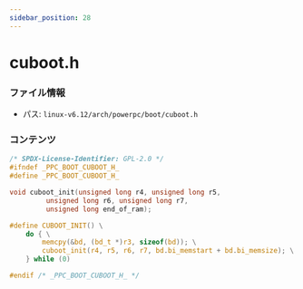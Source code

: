 ```yaml
---
sidebar_position: 28
---
```

# cuboot.h

### ファイル情報

- パス: `linux-v6.12/arch/powerpc/boot/cuboot.h`

### コンテンツ

```h
/* SPDX-License-Identifier: GPL-2.0 */
#ifndef _PPC_BOOT_CUBOOT_H_
#define _PPC_BOOT_CUBOOT_H_

void cuboot_init(unsigned long r4, unsigned long r5,
		 unsigned long r6, unsigned long r7,
		 unsigned long end_of_ram);

#define CUBOOT_INIT() \
	do { \
		memcpy(&bd, (bd_t *)r3, sizeof(bd)); \
		cuboot_init(r4, r5, r6, r7, bd.bi_memstart + bd.bi_memsize); \
	} while (0)

#endif /* _PPC_BOOT_CUBOOT_H_ */

```
